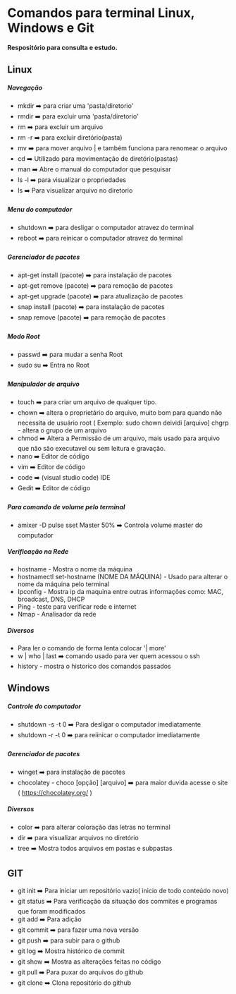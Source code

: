 # Comandos para terminal Linux, Windows e Git 
**Respositório para consulta e estudo.**
 
## Linux 
##### Navegação
* mkdir ➡️ para criar uma 'pasta/diretorio'
* rmdir ➡️ para excluir uma 'pasta/diretorio'
* rm ➡️ para excluir um arquivo
* rm -r ➡️ para excluir diretório(pasta)
* mv ➡️ para mover arquivo | e também funciona para renomear o arquivo
* cd ➡️ Utilizado para movimentação de diretório(pastas)
* man ➡️ Abre o manual do computador que pesquisar
* ls -l ➡️ para visualizar o propriedades
* ls ➡️ Para visualizar arquivo no diretorio
##### Menu do computador
* shutdown ➡️ para desligar o computador atravez do terminal
* reboot ➡️ para reinicar o computador atravez do terminal

##### Gerenciador de pacotes
* apt-get install (pacote) ➡️ para instalação de pacotes
* apt-get remove (pacote) ➡️ para remoção de pacotes
* apt-get upgrade (pacote) ➡️ para atualização de pacotes
* snap install (pacote) ➡️ para instalação de pacotes
* snap remove (pacote) ➡️ para remoção de pacotes


##### Modo Root
* passwd ➡️ para mudar a senha Root 
* sudo su ➡️ Entra no Root

##### Manipulador de arquivo
* touch ➡️ para criar um arquivo de qualquer tipo.
* chown ➡️ altera o proprietário do arquivo, muito bom para quando não necessita de usuário root ( Exemplo: sudo chown deividi [arquivo] chgrp -
altera o grupo de um arquivo
* chmod ➡️ Altera a Permissão de um arquivo, mais usado para arquivo que não são executavel ou sem leitura e gravação.
* nano ➡️ Editor de código
* vim ➡️ Editor de código
* code ➡️ (visual studio code) IDE
* Gedit ➡️ Editor de código

##### Para comando de volume pelo terminal

* amixer -D pulse sset Master 50% ➡️ Controla volume master do computador

##### Verificação na Rede
* hostname - Mostra o nome da máquina
* hostnamectl set-hostname (NOME DA MÁQUINA) - Usado para alterar o nome da máquina pelo terminal 
* Ipconfig - Mostra ip da maquina entre outras informações como: MAC, broadcast, DNS, DHCP
* Ping - teste para verificar rede e internet
* Nmap - Analisador da rede

##### Diversos 

* Para ler o comando de forma lenta colocar '| more'
* w | who | last ➡️ comando usado para ver quem acessou o ssh
* history - mostra o historico dos comandos passados 


## Windows 


##### Controle do computador
* shutdown -s -t 0 ➡️ Para desligar o computador imediatamente
* shutdown -r -t 0 ➡️ para reiinicar o computador imediatamente

##### Gerenciador de pacotes 
* winget ➡️ para instalação de pacotes
* chocolatey - choco [opção] [arquivo] ➡️ para maior duvida acesse o site ( https://chocolatey.org/ )

##### Diversos
* color ➡️ para alterar coloração das letras no terminal
* dir ➡️ para visualizar arquivos no diretório
* tree ➡️ Mostra todos arquivos em pastas e subpastas

## GIT
* git init ➡️ Para iniciar um repositório vazio( inicio de todo conteúdo novo)
* git status ➡️ Para verificação da situação dos commites e programas que foram modificados
* git add ➡️ Para adição 
* git commit ➡️ para fazer uma nova versão
* git push ➡️ para subir para o github
* git log ➡️ Mostra histórico de commit
* git show ➡️ Mostra as alterações feitas no código
* git pull ➡️ Para puxar do arquivos do github
* git clone ➡️ Clona repositório do github
